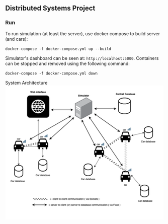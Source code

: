 ## Distributed Systems Project ##

### Run ###
To run simulation (at least the server), use docker compose to build server (and cars):
```
docker-compose -f docker-compose.yml up --build
```

Simulator's dashboard can be seen at: `http://localhost:5000`. Containers can be stopped and removed using the following command:
```
docker-compose -f docker-compose.yml down
```

System Architecture
![](https://github.com/ascalva/Distributed-Cars-Simulator/blob/92f00a2b71e81800894ab8f790692dfc1b604f1d/Report/System_architecture-WhiteBG.png)

